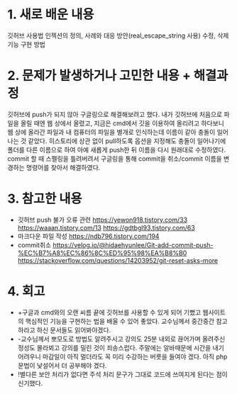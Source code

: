 # 1. 새로 배운 내용
깃허브 사용법
인젝션의 정의, 사례와 대응 방안(real_escape_string 사용)
수정, 삭제 기능 구현 방법

# 2. 문제가 발생하거나 고민한 내용 + 해결과정
깃허브에 push가 되지 않아 구글링으로 해결해보려고 했다. 내가 깃허브에 처음으로 파일을 올릴 때엔 웹 상에서 올렸고, 지금은 cmd에서 깃을 이용하여 올리려고 하다보니 웹 상에 올라간 파일과 내 컴퓨터의 파일을 별개로 인식하는데 이름이 같아 충돌이 일어나는 것 같았다. 히스토리에 상관 없이 pull하도록 옵션을 지정해도 충돌이 일어나기에 폴더를 다른 이름으로 하여 아예 새롭게 push한 뒤 이름을 다시 원래대로 수정하였다.
commit 할 때 스펠링을 틀려버려서 구글링을 통해 commit을 취소/commit 이름을 변경하는 명령어를 찾아서 해결하였다.

# 3. 참고한 내용
- 깃허브 push 불가 오류 관련
https://yewon918.tistory.com/33
https://waaan.tistory.com/13
https://gdtbgl93.tistory.com/63
- 마크다운 파일 작성
https://ndb796.tistory.com/194
- commit취소
https://velog.io/@hidaehyunlee/Git-add-commit-push-%EC%B7%A8%EC%86%8C%ED%95%98%EA%B8%B0
https://stackoverflow.com/questions/14203952/git-reset-asks-more

# 4. 회고
- +구글과 cmd와의 오랜 씨름 끝에 깃허브를 사용할 수 있게 되어 기뻤고 웹사이트의 핵심적인 기능을 구현하는 법을 배울 수 있어 좋았다. 교수님께서 중간중간 참고하라고 하신 문서들도 읽어봐야겠다.
- -교수님께서 뽀모도로 방법도 알려주시고 강의도 25분 내외로 끊어가며 올려주신 정성도 몰라뵈고 강의를 밀린 것이 죄송스럽다. 주말에는 알바때문에 시간을 내기 어려우니 마감일이 아직 멀더라도 꼭 미리 수강하는 버릇을 들여야 겠다. 아직 php 문법이 낯설어서 더 공부해야 겠다.
- !별다른 보안 처리가 없다면 주석 처리 문구가 그대로 코드에 쓰여지게 된다는 점이 신기했다.

